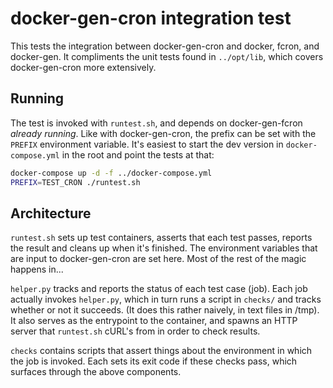 # docker-gen-cron integration test
This tests the integration between docker-gen-cron and docker, fcron, and
docker-gen.  It compliments the unit tests found in `../opt/lib`, which
covers docker-gen-cron more extensively.

## Running
The test is invoked with `runtest.sh`, and depends on docker-gen-fcron
*already running*.  Like with docker-gen-cron, the prefix can be set with
the `PREFIX` environment variable.  It's easiest to start the dev version in
`docker-compose.yml` in the root and point the tests at that:

```sh
docker-compose up -d -f ../docker-compose.yml
PREFIX=TEST_CRON ./runtest.sh
```

## Architecture
`runtest.sh` sets up test containers, asserts that each test passes, reports
the result and cleans up when it's finished.  The environment variables that
are input to docker-gen-cron are set here.  Most of the rest of the magic
happens in...

`helper.py` tracks and reports the status of each test case (job).  Each job
actually invokes `helper.py`, which in turn runs a script in `checks/` and
tracks whether or not it succeeds.  (It does this rather naively, in text
files in /tmp).  It also serves as the entrypoint to the container, and
spawns an HTTP server that `runtest.sh` cURL's from in order to check results.

`checks` contains scripts that assert things about the environment in which
the job is invoked.  Each sets its exit code if these checks pass, which
surfaces through the above components.
